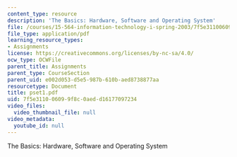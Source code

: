```yaml
---
content_type: resource
description: 'The Basics: Hardware, Software and Operating System'
file: /courses/15-564-information-technology-i-spring-2003/7f5e311006099f8c0aedd16177097234_pset1.pdf
file_type: application/pdf
learning_resource_types:
- Assignments
license: https://creativecommons.org/licenses/by-nc-sa/4.0/
ocw_type: OCWFile
parent_title: Assignments
parent_type: CourseSection
parent_uid: e002d053-d5e5-987b-610b-aed8738877aa
resourcetype: Document
title: pset1.pdf
uid: 7f5e3110-0609-9f8c-0aed-d16177097234
video_files:
  video_thumbnail_file: null
video_metadata:
  youtube_id: null
---
```

The Basics: Hardware, Software and Operating System